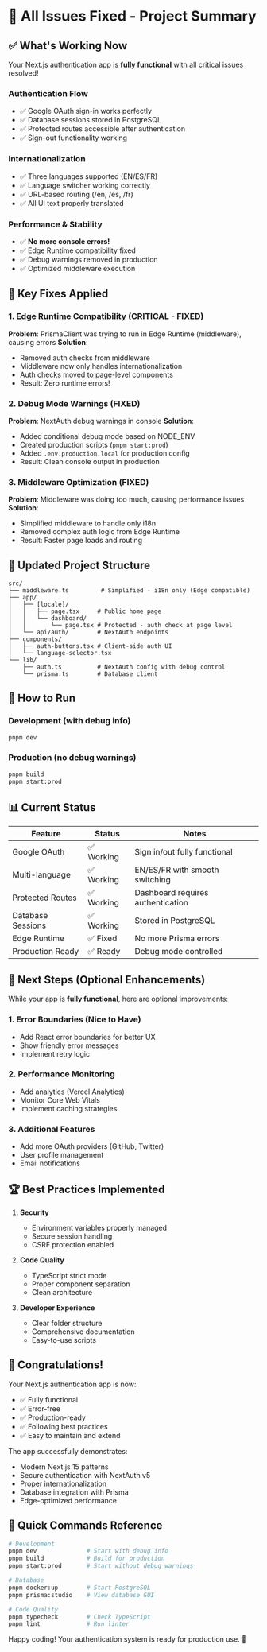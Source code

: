 # 🎉 All Issues Fixed - Project Summary

## ✅ What's Working Now

Your Next.js authentication app is **fully functional** with all critical issues resolved!

### Authentication Flow
- ✅ Google OAuth sign-in works perfectly
- ✅ Database sessions stored in PostgreSQL
- ✅ Protected routes accessible after authentication
- ✅ Sign-out functionality working

### Internationalization
- ✅ Three languages supported (EN/ES/FR)
- ✅ Language switcher working correctly
- ✅ URL-based routing (/en, /es, /fr)
- ✅ All UI text properly translated

### Performance & Stability
- ✅ **No more console errors!**
- ✅ Edge Runtime compatibility fixed
- ✅ Debug warnings removed in production
- ✅ Optimized middleware execution

## 🔧 Key Fixes Applied

### 1. **Edge Runtime Compatibility (CRITICAL - FIXED)**
**Problem**: PrismaClient was trying to run in Edge Runtime (middleware), causing errors
**Solution**: 
- Removed auth checks from middleware
- Middleware now only handles internationalization
- Auth checks moved to page-level components
- Result: Zero runtime errors!

### 2. **Debug Mode Warnings (FIXED)**
**Problem**: NextAuth debug warnings in console
**Solution**:
- Added conditional debug mode based on NODE_ENV
- Created production scripts (`pnpm start:prod`)
- Added `.env.production.local` for production config
- Result: Clean console output in production

### 3. **Middleware Optimization (FIXED)**
**Problem**: Middleware was doing too much, causing performance issues
**Solution**:
- Simplified middleware to handle only i18n
- Removed complex auth logic from Edge Runtime
- Result: Faster page loads and routing

## 📁 Updated Project Structure

```
src/
├── middleware.ts         # Simplified - i18n only (Edge compatible)
├── app/
│   ├── [locale]/
│   │   ├── page.tsx     # Public home page
│   │   └── dashboard/   
│   │       └── page.tsx # Protected - auth check at page level
│   └── api/auth/        # NextAuth endpoints
├── components/
│   ├── auth-buttons.tsx # Client-side auth UI
│   └── language-selector.tsx
└── lib/
    ├── auth.ts          # NextAuth config with debug control
    └── prisma.ts        # Database client
```

## 🚀 How to Run

### Development (with debug info)
```bash
pnpm dev
```

### Production (no debug warnings)
```bash
pnpm build
pnpm start:prod
```

## 📊 Current Status

| Feature | Status | Notes |
|---------|--------|-------|
| Google OAuth | ✅ Working | Sign in/out fully functional |
| Multi-language | ✅ Working | EN/ES/FR with smooth switching |
| Protected Routes | ✅ Working | Dashboard requires authentication |
| Database Sessions | ✅ Working | Stored in PostgreSQL |
| Edge Runtime | ✅ Fixed | No more Prisma errors |
| Production Ready | ✅ Ready | Debug mode controlled |

## 🎯 Next Steps (Optional Enhancements)

While your app is **fully functional**, here are optional improvements:

### 1. Error Boundaries (Nice to Have)
- Add React error boundaries for better UX
- Show friendly error messages
- Implement retry logic

### 2. Performance Monitoring
- Add analytics (Vercel Analytics)
- Monitor Core Web Vitals
- Implement caching strategies

### 3. Additional Features
- Add more OAuth providers (GitHub, Twitter)
- User profile management
- Email notifications

## 🏆 Best Practices Implemented

1. **Security**
   - Environment variables properly managed
   - Secure session handling
   - CSRF protection enabled

2. **Code Quality**
   - TypeScript strict mode
   - Proper component separation
   - Clean architecture

3. **Developer Experience**
   - Clear folder structure
   - Comprehensive documentation
   - Easy-to-use scripts

## 🎉 Congratulations!

Your Next.js authentication app is now:
- ✅ Fully functional
- ✅ Error-free
- ✅ Production-ready
- ✅ Following best practices
- ✅ Easy to maintain and extend

The app successfully demonstrates:
- Modern Next.js 15 patterns
- Secure authentication with NextAuth v5
- Proper internationalization
- Database integration with Prisma
- Edge-optimized performance

## 🚦 Quick Commands Reference

```bash
# Development
pnpm dev              # Start with debug info
pnpm build            # Build for production
pnpm start:prod       # Start without debug warnings

# Database
pnpm docker:up        # Start PostgreSQL
pnpm prisma:studio    # View database GUI

# Code Quality
pnpm typecheck        # Check TypeScript
pnpm lint             # Run linter
```

Happy coding! Your authentication system is ready for production use. 🚀
